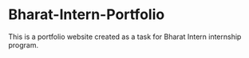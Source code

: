 # Bharat-Intern-Portfolio
This is a portfolio website created as a task for Bharat Intern internship program.
